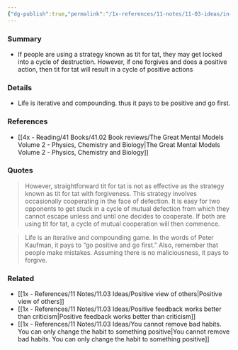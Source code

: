 ```yaml
---
{"dg-publish":true,"permalink":"/1x-references/11-notes/11-03-ideas/in-life-it-pays-to-forgive/","title":"In life, it pays to forgive","created":"2025-04-19T11:42:28.571+03:00","updated":"2025-04-19T20:40:09.155+03:00"}
---
```



### Summary
- If people are using a strategy known as tit for tat, they may get locked into a cycle of destruction. However, if one forgives and does a positive action, then tit for tat will result in a cycle of positive actions

### Details
- Life is iterative and compounding. thus it pays to be positive and go first.

### References
- [[4x - Reading/41 Books/41.02 Book reviews/The Great Mental Models Volume 2 - Physics, Chemistry and Biology\|The Great Mental Models Volume 2 - Physics, Chemistry and Biology]]

### Quotes
> However, straightforward tit for tat is not as effective as the strategy known as tit for tat with forgiveness. This strategy involves occasionally cooperating in the face of defection. It is easy for two opponents to get stuck in a cycle of mutual defection from which they cannot escape unless and until one decides to cooperate. If both are using tit for tat, a cycle of mutual cooperation will then commence.

> Life is an iterative and compounding game. In the words of Peter Kaufman, it pays to “go positive and go first.” Also, remember that people make mistakes. Assuming there is no maliciousness, it pays to forgive.


### Related
- [[1x - References/11 Notes/11.03 Ideas/Positive view of others\|Positive view of others]]
- [[1x - References/11 Notes/11.03 Ideas/Positive feedback works better than criticism\|Positive feedback works better than criticism]]
- [[1x - References/11 Notes/11.03 Ideas/You cannot remove bad habits. You can only change the habit to something positive\|You cannot remove bad habits. You can only change the habit to something positive]]